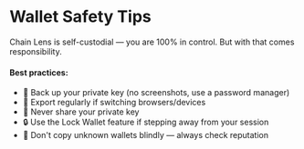 # Wallet Safety Tips

Chain Lens is self-custodial — you are 100% in control. But with that comes responsibility.

#### Best practices:
- 🔐 Back up your private key (no screenshots, use a password manager)
- 🔁 Export regularly if switching browsers/devices
- 🛑 Never share your private key
- 🔒 Use the Lock Wallet feature if stepping away from your session
- 🧠 Don't copy unknown wallets blindly — always check reputation
